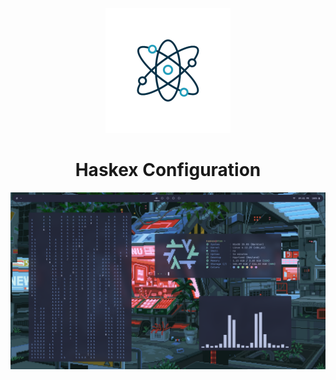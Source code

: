 <p align="center"><img src="./assets/readme/Quantum.png" width="200px"></p>

<h1 align="center">Haskex Configuration</h1>

<img src="./assets/readme/Rice.png" width="800px">
